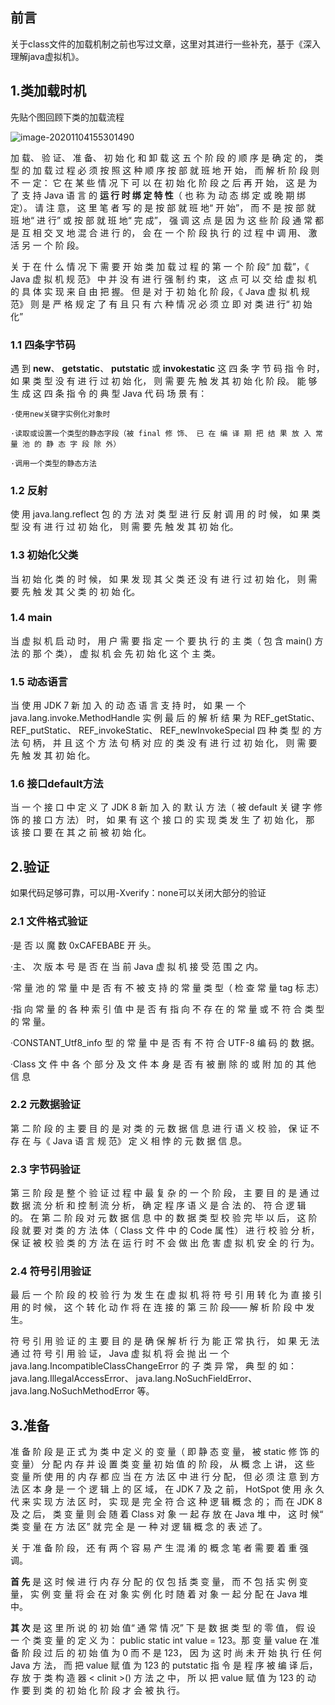 ## 前言

关于class文件的加载机制之前也写过文章，这里对其进行一些补充，基于《深入理解java虚拟机》。



## 1.类加载时机

先贴个图回顾下类的加载流程

![image-20201104155301490](http://kyle-pic.oss-cn-hangzhou.aliyuncs.com/img/image-20201104155301490.png)



加 载、 验 证、 准 备、 初 始 化 和 卸 载 这 五 个 阶 段 的 顺 序 是 确 定 的， 类 型 的 加 载 过 程 必 须 按 照 这 种 顺 序 按 部 就 班 地 开 始， 而 解 析 阶 段 则 不 一 定： 它 在 某 些 情 况 下 可 以 在 初 始 化 阶 段 之 后 再 开 始， 这 是 为 了 支 持 Java 语 言 的 **运 行 时 绑 定 特 性**（ 也 称 为 动 态 绑 定 或 晚 期 绑 定）。 请 注 意， 这 里 笔 者 写 的 是 按 部 就 班 地“ 开 始”， 而 不 是 按 部 就 班 地“ 进 行” 或 按 部 就 班 地“ 完 成”， 强 调 这 点 是 因 为 这 些 阶 段 通 常 都 是 互 相 交 叉 地 混 合 进 行 的， 会 在 一 个 阶 段 执 行 的 过 程 中 调 用、 激 活 另 一 个 阶 段。

关 于 在 什 么 情 况 下 需 要 开 始 类 加 载 过 程 的 第 一 个 阶 段“ 加 载”，《 Java 虚 拟 机 规 范》 中 并 没 有 进 行 强 制 约 束， 这 点 可 以 交 给 虚 拟 机 的 具 体 实 现 来 自 由 把 握。 但 是 对 于 初 始 化 阶 段，《 Java 虚 拟 机 规 范》 则 是 严 格 规 定 了 有 且 只 有 六 种 情 况 必 须 立 即 对 类 进 行“ 初 始 化”

### 1.1 四条字节码

遇 到 **new**、 **getstatic**、 **putstatic** 或 **invokestatic** 这 四 条 字 节 码 指 令 时， 如 果 类 型 没 有 进 行 过 初 始 化， 则 需 要 先 触 发 其 初 始 化 阶 段。 能 够 生 成 这 四 条 指 令 的 典 型 Java 代 码 场 景 有：

```
·使用new关键字实例化对象时

·读取或设置一个类型的静态字段（被 final 修 饰、 已 在 编 译 期 把 结 果 放 入 常 量 池 的 静 态 字 段 除 外）

·调用一个类型的静态方法
```



### 1.2 反射

使 用 java.lang.reflect 包 的 方 法 对 类 型 进 行 反 射 调 用 的 时 候， 如 果 类 型 没 有 进 行 过 初 始 化， 则 需 要 先 触 发 其 初 始 化。



### 1.3 初始化父类

当 初 始 化 类 的 时 候， 如 果 发 现 其 父 类 还 没 有 进 行 过 初 始 化， 则 需 要 先 触 发 其 父 类 的 初 始 化。



### 1.4 main

当 虚 拟 机 启 动 时， 用 户 需 要 指 定 一 个 要 执 行 的 主 类（ 包 含 main() 方 法 的 那 个 类）， 虚 拟 机 会 先 初 始 化 这 个 主 类。



### 1.5 动态语言

当 使 用 JDK 7 新 加 入 的 动 态 语 言 支 持 时， 如 果 一 个 java.lang.invoke.MethodHandle 实 例 最 后 的 解 析 结 果 为 REF_getStatic、 REF_putStatic、 REF_invokeStatic、 REF_newInvokeSpecial 四 种 类 型 的 方 法 句 柄， 并 且 这 个 方 法 句 柄 对 应 的 类 没 有 进 行 过 初 始 化， 则 需 要 先 触 发 其 初 始 化。



### 1.6 接口default方法

当 一 个 接 口 中 定 义 了 JDK 8 新 加 入 的 默 认 方 法（ 被 default 关 键 字 修 饰 的 接 口 方 法） 时， 如 果 有 这 个 接 口 的 实 现 类 发 生 了 初 始 化， 那 该 接 口 要 在 其 之 前 被 初 始 化。



## 2.验证

如果代码足够可靠，可以用-Xverify：none可以关闭大部分的验证

### 2.1 文件格式验证

·是 否 以 魔 数 0xCAFEBABE 开 头。 

·主、 次 版 本 号 是 否 在 当 前 Java 虚 拟 机 接 受 范 围 之 内。 

·常 量 池 的 常 量 中 是 否 有 不 被 支 持 的 常 量 类 型（ 检 查 常 量 tag 标 志）

·指 向 常 量 的 各 种 索 引 值 中 是 否 有 指 向 不 存 在 的 常 量 或 不 符 合 类 型 的 常 量。 

·CONSTANT_Utf8_info 型 的 常 量 中 是 否 有 不 符 合 UTF-8 编 码 的 数 据。 

·Class 文 件 中 各 个 部 分 及 文 件 本 身 是 否 有 被 删 除 的 或 附 加 的 其 他 信 息



### 2.2 元数据验证

第 二 阶 段 的 主 要 目 的 是 对 类 的 元 数 据 信 息 进 行 语 义 校 验， 保 证 不 存 在 与《 Java 语 言 规 范》 定 义 相 悖 的 元 数 据 信 息。



### 2.3 字节码验证

第 三 阶 段 是 整 个 验 证 过 程 中 最 复 杂 的 一 个 阶 段， 主 要 目 的 是 通 过 数 据 流 分 析 和 控 制 流 分 析， 确 定 程 序 语 义 是 合 法 的、 符 合 逻 辑 的。 在 第 二 阶 段 对 元 数 据 信 息 中 的 数 据 类 型 校 验 完 毕 以 后， 这 阶 段 就 要 对 类 的 方 法 体（ Class 文 件 中 的 Code 属 性） 进 行 校 验 分 析， 保 证 被 校 验 类 的 方 法 在 运 行 时 不 会 做 出 危 害 虚 拟 机 安 全 的 行 为。



### 2.4 符号引用验证

最 后 一 个 阶 段 的 校 验 行 为 发 生 在 虚 拟 机 将 符 号 引 用 转 化 为 直 接 引 用 的 时 候， 这 个 转 化 动 作 将 在 连 接 的 第 三 阶 段—— 解 析 阶 段 中 发 生。

符 号 引 用 验 证 的 主 要 目 的 是 确 保 解 析 行 为 能 正 常 执 行， 如 果 无 法 通 过 符 号 引 用 验 证， Java 虚 拟 机 将 会 抛 出 一 个 java.lang.IncompatibleClassChangeError 的 子 类 异 常， 典 型 的 如： java.lang.IllegalAccessError、 java.lang.NoSuchFieldError、 java.lang.NoSuchMethodError 等。



## 3.准备

准 备 阶 段 是 正 式 为 类 中 定 义 的 变 量（ 即 静 态 变 量， 被 static 修 饰 的 变 量） 分 配 内 存 并 设 置 类 变 量 初 始 值 的 阶 段， 从 概 念 上 讲， 这 些 变 量 所 使 用 的 内 存 都 应 当 在 方 法 区 中 进 行 分 配， 但 必 须 注 意 到 方 法 区 本 身 是 一 个 逻 辑 上 的 区 域， 在 JDK 7 及 之 前， HotSpot 使 用 永 久 代 来 实 现 方 法 区 时， 实 现 是 完 全 符 合 这 种 逻 辑 概 念 的； 而 在 JDK 8 及 之 后， 类 变 量 则 会 随 着 Class 对 象 一 起 存 放 在 Java 堆 中， 这 时 候“ 类 变 量 在 方 法 区” 就 完 全 是 一 种 对 逻 辑 概 念 的 表 述 了。

关 于 准 备 阶 段， 还 有 两 个 容 易 产 生 混 淆 的 概 念 笔 者 需 要 着 重 强 调。

**首 先** 是 这 时 候 进 行 内 存 分 配 的 仅 包 括 类 变 量， 而 不 包 括 实 例 变 量， 实 例 变 量 将 会 在 对 象 实 例 化 时 随 着 对 象 一 起 分 配 在 Java 堆 中。

**其 次** 是 这 里 所 说 的 初 始 值“ 通 常 情 况” 下 是 数 据 类 型 的 零 值， 假 设 一 个 类 变 量 的 定 义 为： public static int value = 123。那 变 量 value 在 准 备 阶 段 过 后 的 初 始 值 为 0 而 不 是 123， 因 为 这 时 尚 未 开 始 执 行 任 何 Java 方 法， 而 把 value 赋 值 为 123 的 putstatic 指 令 是 程 序 被 编 译 后， 存 放 于 类 构 造 器 < clinit >() 方 法 之 中， 所 以 把 value 赋 值 为 123 的 动 作 要 到 类 的 初 始 化 阶 段 才 会 被 执 行。